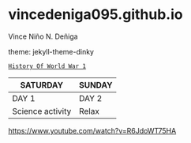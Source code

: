 # vincedeniga095.github.io
Vince Niño N. Deñiga


theme: jekyll-theme-dinky

[`History Of World War 1`](https://www.history.com/topics/world-war-i/world-war-i-history)


| SATURDAY | SUNDAY |
| ----------- | ----------- |
| DAY 1 | DAY 2 |
| Science activity | Relax |


https://www.youtube.com/watch?v=R6JdoWT75HA



